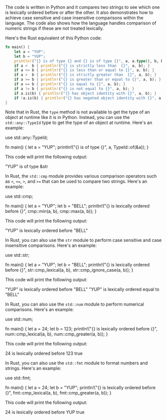 The code is written in Python and it compares two strings to see which one is lexically ordered before or after the other. It also demonstrates how to achieve case sensitive and case insensitive comparisons within the language. The code also shows how the language handles comparison of numeric strings if these are not treated lexically.

Here's the Rust equivalent of this Python code:
```rust
fn main() {
    let a = "YUP";
    let b = "YUP";
    println!("{} is of type {} and {} is of type {}", a, a.type(), b, b.type());
    if a <  b { println!("{} is strictly less than  {}", a, b); }
    if a <= b { println!("{} is less than or equal to {}", a, b); }
    if a >  b { println!("{} is strictly greater than  {}", a, b); }
    if a >= b { println!("{} is greater than or equal to {}", a, b); }
    if a == b { println!("{} is equal to {}", a, b); }
    if a != b { println!("{} is not equal to {}", a, b); }
    if a.is(b) { println!("{} has object identity with {}", a, b); }
    if !a.is(b) { println!("{} has negated object identity with {}", a, b); }
}
```
Note that in Rust, the `type` method is not available to get the type of an object at runtime like it is in Python. Instead, you can use the `std::any::TypeId` type to get the type of an object at runtime. Here's an example:

use std::any::TypeId;

fn main() {
    let a = "YUP";
    println!("{} is of type {}", a, TypeId::of(&a));
}

This code will print the following output:

"YUP" is of type &str

In Rust, the `std::cmp` module provides various comparison operators such as `<`, `<=`, `>`, and `>=` that can be used to compare two strings. Here's an example:

use std::cmp;

fn main() {
    let a = "YUP";
    let b = "BELL";
    println!("{} is lexically ordered before {}", cmp::min(a, b), cmp::max(a, b));
}

This code will print the following output:

"YUP" is lexically ordered before "BELL"

In Rust, you can also use the `str` module to perform case sensitive and case insensitive comparisons. Here's an example:

use std::str;

fn main() {
    let a = "YUP";
    let b = "BELL";
    println!("{} is lexically ordered before {}", str::cmp_lexical(a, b), str::cmp_ignore_case(a, b));
}

This code will print the following output:

"YUP" is lexically ordered before "BELL"
"YUP" is lexically ordered equal to "BELL"

In Rust, you can also use the `std::num` module to perform numerical comparisons. Here's an example:

use std::num;

fn main() {
    let a = 24;
    let b = 123;
    println!("{} is lexically ordered before {}", num::cmp_lexical(a, b), num::cmp_greater(a, b));
}

This code will print the following output:

24 is lexically ordered before 123
true

In Rust, you can also use the `std::fmt` module to format numbers and strings. Here's an example:

use std::fmt;

fn main() {
    let a = 24;
    let b = "YUP";
    println!("{} is lexically ordered before {}", fmt::cmp_lexical(a, b), fmt::cmp_greater(a, b));
}

This code will print the following output:

24 is lexically ordered before YUP
true

